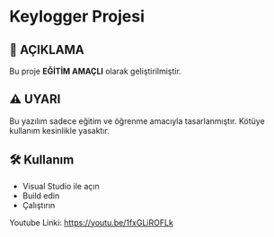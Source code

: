 # Keylogger Projesi

## 📌 AÇIKLAMA
Bu proje **EĞİTİM AMAÇLI** olarak geliştirilmiştir.

## ⚠️ UYARI
Bu yazılım sadece eğitim ve öğrenme amacıyla tasarlanmıştır. 
Kötüye kullanım kesinlikle yasaktır.

## 🛠️ Kullanım
- Visual Studio ile açın
- Build edin
- Çalıştırın

Youtube Linki: https://youtu.be/1fxGLiROFLk
